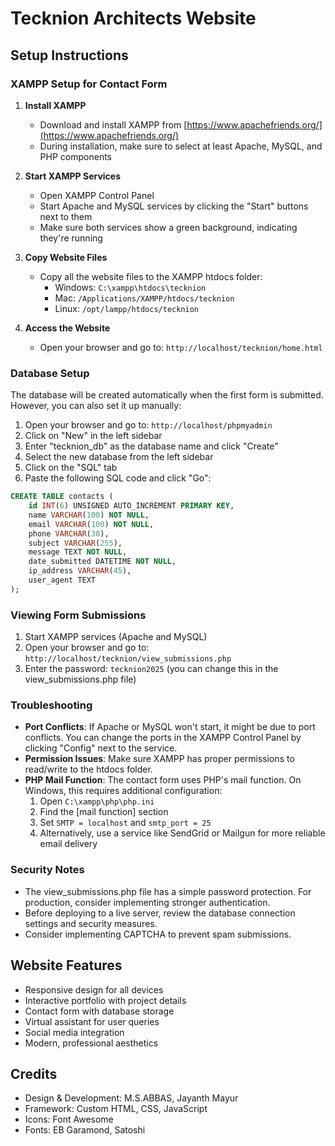 # Tecknion Architects Website

## Setup Instructions

### XAMPP Setup for Contact Form

1. **Install XAMPP**
   - Download and install XAMPP from [https://www.apachefriends.org/](https://www.apachefriends.org/)
   - During installation, make sure to select at least Apache, MySQL, and PHP components

2. **Start XAMPP Services**
   - Open XAMPP Control Panel
   - Start Apache and MySQL services by clicking the "Start" buttons next to them
   - Make sure both services show a green background, indicating they're running

3. **Copy Website Files**
   - Copy all the website files to the XAMPP htdocs folder:
     - Windows: `C:\xampp\htdocs\tecknion`
     - Mac: `/Applications/XAMPP/htdocs/tecknion`
     - Linux: `/opt/lampp/htdocs/tecknion`

4. **Access the Website**
   - Open your browser and go to: `http://localhost/tecknion/home.html`

### Database Setup

The database will be created automatically when the first form is submitted. However, you can also set it up manually:

1. Open your browser and go to: `http://localhost/phpmyadmin`
2. Click on "New" in the left sidebar
3. Enter "tecknion_db" as the database name and click "Create"
4. Select the new database from the left sidebar
5. Click on the "SQL" tab
6. Paste the following SQL code and click "Go":

```sql
CREATE TABLE contacts (
    id INT(6) UNSIGNED AUTO_INCREMENT PRIMARY KEY,
    name VARCHAR(100) NOT NULL,
    email VARCHAR(100) NOT NULL,
    phone VARCHAR(30),
    subject VARCHAR(255),
    message TEXT NOT NULL,
    date_submitted DATETIME NOT NULL,
    ip_address VARCHAR(45),
    user_agent TEXT
);
```

### Viewing Form Submissions

1. Start XAMPP services (Apache and MySQL)
2. Open your browser and go to: `http://localhost/tecknion/view_submissions.php`
3. Enter the password: `tecknion2025` (you can change this in the view_submissions.php file)

### Troubleshooting

- **Port Conflicts**: If Apache or MySQL won't start, it might be due to port conflicts. You can change the ports in the XAMPP Control Panel by clicking "Config" next to the service.
- **Permission Issues**: Make sure XAMPP has proper permissions to read/write to the htdocs folder.
- **PHP Mail Function**: The contact form uses PHP's mail function. On Windows, this requires additional configuration:
  1. Open `C:\xampp\php\php.ini`
  2. Find the [mail function] section
  3. Set `SMTP = localhost` and `smtp_port = 25`
  4. Alternatively, use a service like SendGrid or Mailgun for more reliable email delivery

### Security Notes

- The view_submissions.php file has a simple password protection. For production, consider implementing stronger authentication.
- Before deploying to a live server, review the database connection settings and security measures.
- Consider implementing CAPTCHA to prevent spam submissions.

## Website Features

- Responsive design for all devices
- Interactive portfolio with project details
- Contact form with database storage
- Virtual assistant for user queries
- Social media integration
- Modern, professional aesthetics

## Credits

- Design & Development: M.S.ABBAS, Jayanth Mayur
- Framework: Custom HTML, CSS, JavaScript
- Icons: Font Awesome
- Fonts: EB Garamond, Satoshi